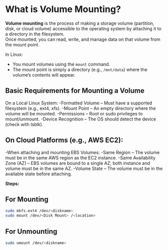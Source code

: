 
# What is Volume Mounting?
**Volume mounting** is the process of making a storage volume (partition, disk, or cloud volume) accessible to the operating system by attaching it to a directory in the filesystem.  
Once mounted, you can read, write, and manage data on that volume from the mount point.

In Linux:
- You mount volumes using the `mount` command.
- The mount point is simply a directory (e.g., `/mnt/data`) where the volume’s contents will appear.

## Basic Requirements for Mounting a Volume

On a Local Linux System:
-Formatted Volume – Must have a supported filesystem (e.g., ext4, xfs).
-Mount Point – An empty directory where the volume will be mounted.
-Permissions – Root or sudo privileges to mount/unmount.
-Device Recognition – The OS should detect the device (check with lsblk).


## On Cloud Platforms (e.g., AWS EC2):

-When attaching and mounting EBS Volumes:
-Same Region – The volume must be in the same AWS region as the EC2 instance.
-Same Availability Zone (AZ) – EBS volumes are bound to a single AZ; both instance and volume must be in the same AZ.
-Volume State – The volume must be in the available state before attaching.


**Steps:**

## For Mounting 
```bash
sudo mkfs.ext4 /dev/<diskname>
sudo mount /dev/<Disk Mount> /<location>
```

## For Unmounting 

```bash
sudo umount /dev/<diskname>
```






